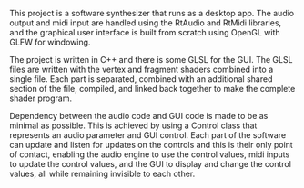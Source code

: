This project is a software synthesizer that runs as a desktop app. The audio output and midi input are handled using the RtAudio and RtMidi libraries, and the graphical user interface is built from scratch using OpenGL with GLFW for windowing.

The project is written in C++ and there is some GLSL for the GUI. The GLSL files are written with the vertex and fragment shaders combined into a single file. Each part is separated, combined with an additional shared section of the file, compiled, and linked back together to make the complete shader program.

Dependency between the audio code and GUI code is made to be as minimal as possible. This is achieved by using a Control class that represents an audio parameter and GUI control. Each part of the software can update and listen for updates on the controls and this is their only point of contact, enabling the audio engine to use the control values, midi inputs to update the control values, and the GUI to display and change the control values, all while remaining invisible to each other.
